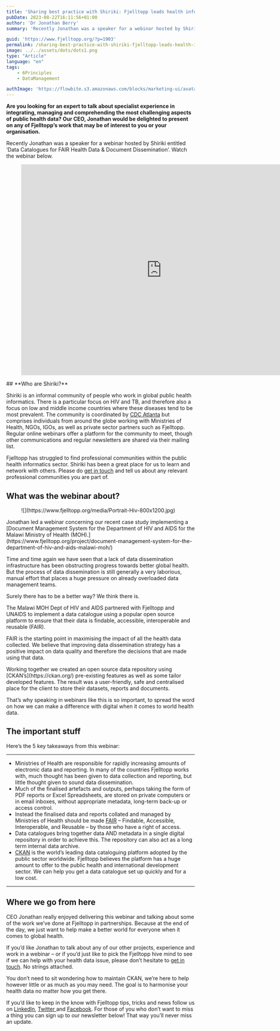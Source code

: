 ```yaml
---
title: 'Sharing best practice with Shiriki: Fjelltopp leads health informatics webinar'
pubDate: 2023-08-22T16:11:56+01:00
author: 'Dr Jonathan Berry'
summary: 'Recently Jonathan was a speaker for a webinar hosted by Shiriki.'

guid: 'https://www.fjelltopp.org/?p=1903'
permalink: /sharing-best-practice-with-shiriki-fjelltopp-leads-health-informatics-webinar/
image: ../../assets/dots/dots1.png
type: "Article"
language: "en"
tags:
    - 6Principles
    - DataManagement

authImage: 'https://flowbite.s3.amazonaws.com/blocks/marketing-ui/avatars/bonnie-green.png'
---
```


**Are you looking for an expert to talk about specialist experience in integrating, managing and comprehending the most challenging aspects of public health data? Our CEO, Jonathan would be delighted to present on any of Fjelltopp’s work that may be of interest to you or your organisation.**

Recently Jonathan was a speaker for a webinar hosted by Shiriki entitled ‘Data Catalogues for FAIR Health Data &amp; Document Dissemination’. Watch the webinar below.

<figure class="wp-block-embed is-type-video is-provider-youtube wp-block-embed-youtube wp-embed-aspect-4-3 wp-has-aspect-ratio"><div class="wp-block-embed__wrapper"><iframe allow="accelerometer; autoplay; clipboard-write; encrypted-media; gyroscope; picture-in-picture; web-share" allowfullscreen="" frameborder="0" height="563" loading="lazy" referrerpolicy="strict-origin-when-cross-origin" src="https://www.youtube.com/embed/4SHJzkWIL7U?feature=oembed" title="Data Catalogs for FAIR Health Data (Shiriki Webinar)" width="750"></iframe></div></figure>## **Who are Shiriki?**

Shiriki is an informal community of people who work in global public health informatics. There is a particular focus on HIV and TB, and therefore also a focus on low and middle income countries where these diseases tend to be most prevalent. The community is coordinated by [CDC Atlanta](http://www.cdc.gov) but comprises individuals from around the globe working with Ministries of Health, NGOs, IGOs, as well as private sector partners such as Fjelltopp. Regular online webinars offer a platform for the community to meet, though other communications and regular newsletters are shared via their mailing list.

  
Fjelltopp has struggled to find professional communities within the public health informatics sector. Shiriki has been a great place for us to learn and network with others. Please do [get in touch](https://www.fjelltopp.org/contact/) and tell us about any relevant professional communities you are part of.

## **What was the webinar about?**

<div class="wp-block-media-text alignwide is-stacked-on-mobile" style="grid-template-columns:37% auto"><figure class="wp-block-media-text__media">![](https://www.fjelltopp.org/media/Portrait-Hiv-800x1200.jpg)</figure><div class="wp-block-media-text__content">Jonathan led a webinar concerning our recent case study implementing a [Document Management System for the Department of HIV and AIDS for the Malawi Ministry of Health (MOH).](https://www.fjelltopp.org/project/document-management-system-for-the-department-of-hiv-and-aids-malawi-moh/)

Time and time again we have seen that a lack of data dissemination infrastructure has been obstructing progress towards better global health. But the process of data dissemination is still generally a very laborious, manual effort that places a huge pressure on already overloaded data management teams.

Surely there has to be a better way? We think there is.

The Malawi MOH Dept of HIV and AIDS partnered with Fjelltopp and UNAIDS to implement a data catalogue using a popular open source platform to ensure that their data is findable, accessible, interoperable and reusable (FAIR).

FAIR is the starting point in maximising the impact of all the health data collected. We believe that improving data dissemination strategy has a positive impact on data quality and therefore the decisions that are made using that data.

</div></div>Working together we created an open source data repository using [CKAN’s](https://ckan.org/) pre-existing features as well as some tailor developed features. The result was a user-friendly, safe and centralised place for the client to store their datasets, reports and documents.

That’s why speaking in webinars like this is so important, to spread the word on how we can make a difference with digital when it comes to world health data.

## **The important stuff**

Here’s the 5 key takeaways from this webinar:

---

- Ministries of Health are responsible for rapidly increasing amounts of electronic data and reporting. In many of the countries Fjelltopp works with, much thought has been given to data collection and reporting, but little thought given to sound data dissemination.
- Much of the finalised artefacts and outputs, perhaps taking the form of PDF reports or Excel Spreadsheets, are stored on private computers or in email inboxes, without appropriate metadata, long-term back-up or access control.
- Instead the finalised data and reports collated and managed by Ministries of Health should be made [FAIR](https://www.go-fair.org/) – Findable, Accessible, Interoperable, and Reusable – by those who have a right of access.
- Data catalogues bring together data AND metadata in a single digital repository in order to achieve this. The repository can also act as a long term internal data archive.
- [CKAN](https://ckan.org/) is the world’s leading data cataloguing platform adopted by the public sector worldwide. Fjelltopp believes the platform has a huge amount to offer to the public health and international development sector. We can help you get a data catalogue set up quickly and for a low cost.

---

## **Where we go from here**

CEO Jonathan really enjoyed delivering this webinar and talking about some of the work we’ve done at Fjelltopp in partnerships. Because at the end of the day, we just want to help make a better world for everyone when it comes to global health.

If you’d like Jonathan to talk about any of our other projects, experience and work in a webinar – or if you’d just like to pick the Fjelltopp hive mind to see if we can help with your health data issue, please don’t hesitate to [get in touch](https://www.fjelltopp.org/contact/). No strings attached.

You don’t need to sit wondering how to maintain CKAN, we’re here to help however little or as much as you may need. The goal is to harmonise your health data no matter how you get there.

If you’d like to keep in the know with Fjelltopp tips, tricks and news follow us on [LinkedIn](https://d38hhv04.eu1.hubspotlinksstarter.com/Ctc/X+113/d38HHV04/VVFkDR7DP3zVW6xxpYC3xy6DRW31NlPp4YwwKpN8DGmDm3lSc3V1-WJV7CgTWyW3BT0NQ5vfG-zW5HF5hL5YKSSdW1T2qV24GD1P1N2Lc_Kby9X_kW2MTh0V4M7xzZW7bGCHT2BDN1rW69pzlV464-pFW3YGV4f5t0NcgW3WKXyZ581lPbW7qs5jz8dK77QW613R7p2B3ffMW8dck081s383JW52dvCs2KHQmgN7VJrBQdkd_DW26pKQY4wM0frW8XKGpC1zFpDSW3zhWm25nhG8PN26jqD9tLsJqW5g0vLV8Qw7JKW1Bs1834MJ6P_N8FBMHtBSMzVW8y_TvW34w726VDtH4H2xzm_fV8gkBp20nMFF3gl61), [Twitter ](https://d38hhv04.eu1.hubspotlinksstarter.com/Ctc/X+113/d38HHV04/VVFkDR7DP3zVW6xxpYC3xy6DRW31NlPp4YwwKpN8DGmD33lSbNV1-WJV7CgV76W8hH-fF5MJ004W3sYrNp3qj-CCW15g8jt1N0hqXW4T91Tp2HFPGrW4zBPwZ5gCHhFW49YW3L3rXsRPW57M-xT7Ys5pVN5GLGnqhykNdVjqDqx8q-5tCW6_y1tl2FrRgFW11gVkZ666y9-W9g-kfg3kzZkNW7Jnnl86pQStMW1zD1t84cTHSdW4PthYG8DHNZwW2GrNtX6NNG_WW508ZwC5BKRXJW1s4SLs38NJ51W364SKH2m_h9sW69Bkck4PPKd7VVg72g8bMgHLW1wtL3Z6f-xpn35qB1)and [Facebook](https://d38hhv04.eu1.hubspotlinksstarter.com/Ctc/X+113/d38HHV04/VVFkDR7DP3zVW6xxpYC3xy6DRW31NlPp4YwwKpN8DGmD33lSbNV1-WJV7CgLKrW5g-DPc61qSqFW5dCzyb5F9jWbW4Qgd3494pdPWN32fywPtpyG9W4DbbdG5qS0wYN8hnYgHR0dnHW7vbfmn91SYnTW6yJQ334Mdf7kW63vX29748FQxW40YVYs5TCjh5V8pBRW25PlHYW3fZDyY55LvJ0N1ycG8519L3qW88kdGV48jmzmW8QfL0X262yQgW6vXT155rBzCJN3CdrT4y3xD2W667XJr8QrQwpW7HwVHp6rXHJsW23Hw5Q4QFhrKW8t-5g51VcGBrVHlldj5kvM2j32ZB1). For those of you who don’t want to miss a thing you can sign up to our newsletter below! That way you’ll never miss an update.
